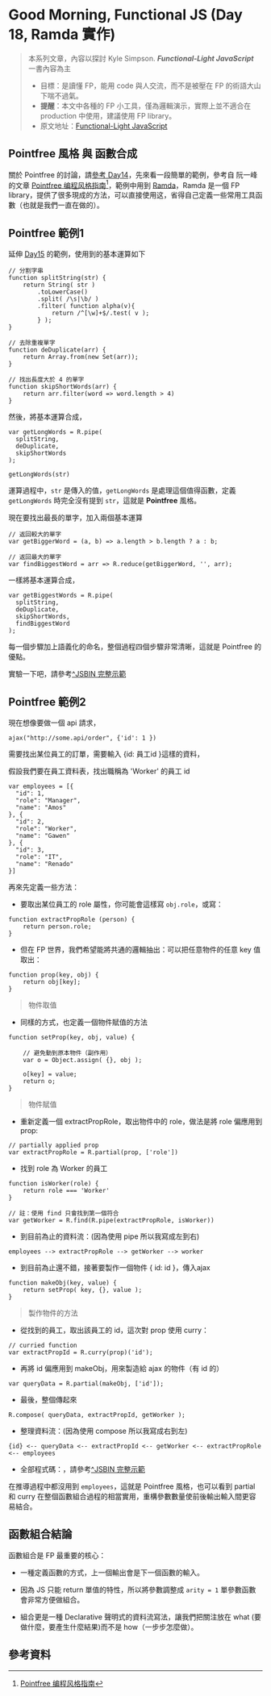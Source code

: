 Good Morning, Functional JS (Day 18, Ramda 實作)
===
> 本系列文章，內容以探討 Kyle Simpson. ***Functional-Light JavaScript*** 一書內容為主
>* 目標：是讀懂 FP，能用 code 與人交流，而不是被壓在 FP 的術語大山下喘不過氣。
>* **提醒**：本文中各種的 FP 小工具，僅為邏輯演示，實際上並不適合在 production 中使用，建議使用 FP library。
>* 原文地址：[Functional-Light JavaScript](https://github.com/getify/Functional-Light-JS)

## Pointfree 風格 與 函數合成

關於 Pointfree 的討論，請[參考 Day14](https://ithelp.ithome.com.tw/articles/10195632)，先來看一段簡單的範例，參考自 阮一峰 的文章 [Pointfree 编程风格指南](http://www.ruanyifeng.com/blog/2017/03/pointfree.html)[^1]，範例中用到 [Ramda](http://ramdajs.com/)，Ramda 是一個 FP library，提供了很多現成的方法，可以直接使用这，省得自己定義一些常用工具函數（也就是我們一直在做的）。

## Pointfree 範例1
延伸 [Day15](https://ithelp.ithome.com.tw/articles/10195854) 的範例，使用到的基本運算如下

```
// 分割字串
function splitString(str) {
    return String( str )
        .toLowerCase()
        .split( /\s|\b/ )
        .filter( function alpha(v){
            return /^[\w]+$/.test( v );
        } );
}

// 去除重複單字
function deDuplicate(arr) {
    return Array.from(new Set(arr));
}

// 找出長度大於 4 的單字
function skipShortWords(arr) {    
    return arr.filter(word => word.length > 4)
}
```
然後，將基本運算合成，

```
var getLongWords = R.pipe(
  splitString,
  deDuplicate,
  skipShortWords
);

getLongWords(str)
```

運算過程中，`str` 是傳入的值，`getLongWords` 是處理這個值得函數，定義 `getLongWords` 時完全沒有提到 `str`，這就是 **Pointfree** 風格。

現在要找出最長的單字，加入兩個基本運算

```
// 返回較大的單字
var getBiggerWord = (a, b) => a.length > b.length ? a : b;

// 返回最大的單字
var findBiggestWord = arr => R.reduce(getBiggerWord, '', arr);
```
一樣將基本運算合成，

```
var getBiggestWords = R.pipe(
  splitString,
  deDuplicate,
  skipShortWords,
  findBiggestWord
);
```
每一個步驟加上語義化的命名，整個過程四個步驟非常清晰，這就是 Pointfree 的優點。

實驗一下吧，請參考[^JSBIN 完整示範](https://jsbin.com/jaluzibile/1/edit?js,console)

## Pointfree 範例2
現在想像要做一個 api 請求，

```
ajax("http://some.api/order", {'id': 1 })
```
需要找出某位員工的訂單，需要輸入 {id: 員工id }這樣的資料，

假設我們要在員工資料表，找出職稱為 'Worker' 的員工 id

```
var employees = [{
  "id": 1,
  "role": "Manager",
  "name": "Amos"
}, {
  "id": 2,
  "role": "Worker",
  "name": "Gawen"
}, {
  "id": 3,
  "role": "IT",
  "name": "Renado"
}]
```
再來先定義一些方法：

* 要取出某位員工的 role 屬性，你可能會這樣寫 `obj.role`，或寫：

```
function extractPropRole (person) {
    return person.role;
}
```

* 但在 FP 世界，我們希望能將共通的邏輯抽出：可以把任意物件的任意 key 值取出：

```
function prop(key, obj) {
    return obj[key];
}
```
> 物件取值

* 同樣的方式，也定義一個物件賦值的方法

```
function setProp(key, obj, value) {

    // 避免動到原本物件（副作用）
    var o = Object.assign( {}, obj );
    
    o[key] = value;
    return o;
}
```
> 物件賦值

* 重新定義一個 extractPropRole，取出物件中的 role，做法是將 role 偏應用到 prop: 

```
// partially applied prop
var extractPropRole = R.partial(prop, ['role'])
```
* 找到 role 為 Worker 的員工

```
function isWorker(role) {
    return role === 'Worker'
}

// 註：使用 find 只會找到第一個符合
var getWorker = R.find(R.pipe(extractPropRole, isWorker))
```

* 到目前為止的資料流：(因為使用 pipe 所以我寫成左到右)

```
employees --> extractPropRole --> getWorker --> worker
```

* 到目前為止還不錯，接著要製作一個物件 { id: id }，傳入ajax

```
function makeObj(key, value) {
    return setProp( key, {}, value );
}
```
> 製作物件的方法

* 從找到的員工，取出該員工的 id，這次對 prop 使用 curry： 

```
// curried function
var extractPropId = R.curry(prop)('id');
```

* 再將 id 偏應用到 makeObj，用來製造給 ajax 的物件（有 id 的）

```
var queryData = R.partial(makeObj, ['id']);
```

* 最後，整個傳起來

```
R.compose( queryData, extractPropId, getWorker );
```
* 整理資料流：(因為使用 compose 所以我寫成右到左)
```
{id} <-- queryData <-- extractPropId <-- getWorker <-- extractPropRole <-- employees
```

* 全部程式碼：，請參考[^JSBIN 完整示範](http://jsbin.com/kagejasibe/1/edit?js,console)

在推導過程中都沒用到 `employees`，這就是 Pointfree 風格，也可以看到 partial 和 curry 在整個函數組合過程的相當實用，重構參數數量使前後輸出輸入間更容易結合。

## 函數組合結論
函數組合是 FP 最重要的核心：

* 一種定義函數的方式，上一個輸出會是下一個函數的輸入。

* 因為 JS 只能 return 單值的特性，所以將參數調整成 `arity = 1` 單參數函數會非常方便做組合。

* 組合更是一種 Declarative 聲明式的資料流寫法，讓我們把關注放在 what (要做什麼，要產生什麼結果)而不是 how（一步步怎麼做）。

## 參考資料
[^1]:[Pointfree 编程风格指南](http://www.ruanyifeng.com/blog/2017/03/pointfree.html)

